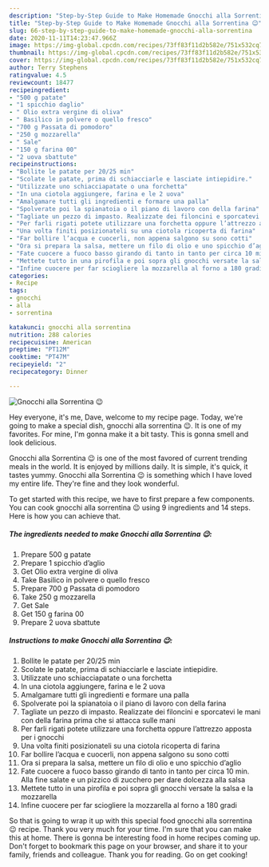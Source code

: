 ```yaml
---
description: "Step-by-Step Guide to Make Homemade Gnocchi alla Sorrentina 😉"
title: "Step-by-Step Guide to Make Homemade Gnocchi alla Sorrentina 😉"
slug: 66-step-by-step-guide-to-make-homemade-gnocchi-alla-sorrentina
date: 2020-11-11T14:23:47.966Z
image: https://img-global.cpcdn.com/recipes/73ff83f11d2b582e/751x532cq70/gnocchi-alla-sorrentina-😉-recipe-main-photo.jpg
thumbnail: https://img-global.cpcdn.com/recipes/73ff83f11d2b582e/751x532cq70/gnocchi-alla-sorrentina-😉-recipe-main-photo.jpg
cover: https://img-global.cpcdn.com/recipes/73ff83f11d2b582e/751x532cq70/gnocchi-alla-sorrentina-😉-recipe-main-photo.jpg
author: Terry Stephens
ratingvalue: 4.5
reviewcount: 18477
recipeingredient:
- "500 g patate"
- "1 spicchio daglio"
- " Olio extra vergine di oliva"
- " Basilico in polvere o quello fresco"
- "700 g Passata di pomodoro"
- "250 g mozzarella"
- " Sale"
- "150 g farina 00"
- "2 uova sbattute"
recipeinstructions:
- "Bollite le patate per 20/25 min"
- "Scolate le patate, prima di schiacciarle e lasciate intiepidire."
- "Utilizzate uno schiacciapatate o una forchetta"
- "In una ciotola aggiungere, farina e le 2 uova"
- "Amalgamare tutti gli ingredienti e formare una palla"
- "Spolverate poi la spianatoia o il piano di lavoro con della farina"
- "Tagliate un pezzo di impasto. Realizzate dei filoncini e sporcatevi le mani con della farina prima che si attacca sulle mani"
- "Per farli rigati potete utilizzare una forchetta oppure l’attrezzo apposta per i gnocchi"
- "Una volta finiti posizionateli su una ciotola ricoperta di farina"
- "Far bollire l’acqua e cuocerli, non appena salgono su sono cotti"
- "Ora si prepara la salsa, mettere un filo di olio e uno spicchio d’aglio"
- "Fate cuocere a fuoco basso girando di tanto in tanto per circa 10 min. Alla fine salate e un pizzico di zucchero per dare dolcezza alla salsa"
- "Mettete tutto in una pirofila e poi sopra gli gnocchi versate la salsa e la mozzarella"
- "Infine cuocere per far sciogliere la mozzarella al forno a 180 gradi"
categories:
- Recipe
tags:
- gnocchi
- alla
- sorrentina

katakunci: gnocchi alla sorrentina 
nutrition: 288 calories
recipecuisine: American
preptime: "PT12M"
cooktime: "PT47M"
recipeyield: "2"
recipecategory: Dinner

---
```



![Gnocchi alla Sorrentina 😉](https://img-global.cpcdn.com/recipes/73ff83f11d2b582e/751x532cq70/gnocchi-alla-sorrentina-😉-recipe-main-photo.jpg)

Hey everyone, it's me, Dave, welcome to my recipe page. Today, we're going to make a special dish, gnocchi alla sorrentina 😉. It is one of my favorites. For mine, I'm gonna make it a bit tasty. This is gonna smell and look delicious.



Gnocchi alla Sorrentina 😉 is one of the most favored of current trending meals in the world. It is enjoyed by millions daily. It is simple, it's quick, it tastes yummy. Gnocchi alla Sorrentina 😉 is something which I have loved my entire life. They're fine and they look wonderful.


To get started with this recipe, we have to first prepare a few components. You can cook gnocchi alla sorrentina 😉 using 9 ingredients and 14 steps. Here is how you can achieve that.

<!--inarticleads1-->

##### The ingredients needed to make Gnocchi alla Sorrentina 😉:

1. Prepare 500 g patate
1. Prepare 1 spicchio d’aglio
1. Get  Olio extra vergine di oliva
1. Take  Basilico in polvere o quello fresco
1. Prepare 700 g Passata di pomodoro
1. Take 250 g mozzarella
1. Get  Sale
1. Get 150 g farina 00
1. Prepare 2 uova sbattute




<!--inarticleads2-->

##### Instructions to make Gnocchi alla Sorrentina 😉:

1. Bollite le patate per 20/25 min
1. Scolate le patate, prima di schiacciarle e lasciate intiepidire.
1. Utilizzate uno schiacciapatate o una forchetta
1. In una ciotola aggiungere, farina e le 2 uova
1. Amalgamare tutti gli ingredienti e formare una palla
1. Spolverate poi la spianatoia o il piano di lavoro con della farina
1. Tagliate un pezzo di impasto. Realizzate dei filoncini e sporcatevi le mani con della farina prima che si attacca sulle mani
1. Per farli rigati potete utilizzare una forchetta oppure l’attrezzo apposta per i gnocchi
1. Una volta finiti posizionateli su una ciotola ricoperta di farina
1. Far bollire l’acqua e cuocerli, non appena salgono su sono cotti
1. Ora si prepara la salsa, mettere un filo di olio e uno spicchio d’aglio
1. Fate cuocere a fuoco basso girando di tanto in tanto per circa 10 min. Alla fine salate e un pizzico di zucchero per dare dolcezza alla salsa
1. Mettete tutto in una pirofila e poi sopra gli gnocchi versate la salsa e la mozzarella
1. Infine cuocere per far sciogliere la mozzarella al forno a 180 gradi




So that is going to wrap it up with this special food gnocchi alla sorrentina 😉 recipe. Thank you very much for your time. I'm sure that you can make this at home. There is gonna be interesting food in home recipes coming up. Don't forget to bookmark this page on your browser, and share it to your family, friends and colleague. Thank you for reading. Go on get cooking!
